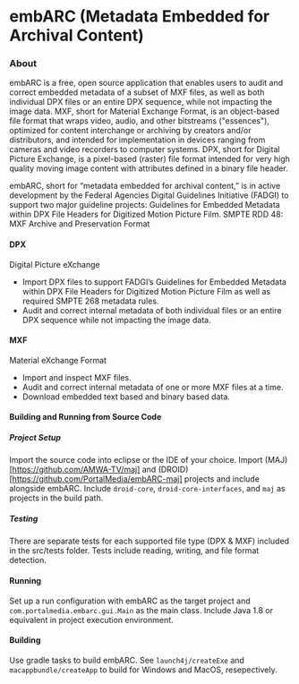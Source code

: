 # embARC (Metadata Embedded for Archival Content)

### About
embARC is a free, open source application that enables users to audit and correct embedded metadata of a subset of MXF files, as well as both individual DPX files or an entire DPX sequence, while not impacting the image data. MXF, short for Material Exchange Format, is an object-based file format that wraps video, audio, and other bitstreams ("essences"), optimized for content interchange or archiving by creators and/or distributors, and intended for implementation in devices ranging from cameras and video recorders to computer systems. DPX, short for Digital Picture Exchange, is a pixel-based (raster) file format intended for very high quality moving image content with attributes defined in a binary file header. 

embARC, short for “metadata embedded for archival content,” is in active development by the Federal Agencies Digital Guidelines Initiative (FADGI) to support two major guideline projects: 
Guidelines for Embedded Metadata within DPX File Headers for Digitized Motion Picture Film.
SMPTE RDD 48: MXF Archive and Preservation Format 

#### DPX
Digital Picture eXchange
- Import DPX files to support FADGI’s Guidelines for Embedded Metadata within DPX File Headers for Digitized Motion Picture Film as well as required SMPTE 268 metadata rules.
- Audit and correct internal metadata of both individual files or an entire DPX sequence while not impacting the image data.

#### MXF
Material eXchange Format
- Import and inspect MXF files.
- Audit and correct internal metadata of one or more MXF files at a time.
- Download embedded text based and binary based data.

#### Building and Running from Source Code

##### Project Setup
Import the source code into eclipse or the IDE of your choice. Import (MAJ)[https://github.com/AMWA-TV/maj] and (DROID)[https://github.com/PortalMedia/embARC-maj] projects and include alongside embARC. Include `droid-core`, `droid-core-interfaces`, and `maj` as projects in the build path.

##### Testing
There are separate tests for each supported file type (DPX & MXF) included in the src/tests folder. Tests include reading, writing, and file format detection.

#### Running
Set up a run configuration with embARC as the target project and `com.portalmedia.embarc.gui.Main` as the main class. Include Java 1.8 or equivalent in project execution environment.

#### Building
Use gradle tasks to build embARC. See `launch4j/createExe` and `macappbundle/createApp` to build for Windows and MacOS, resepectively.
